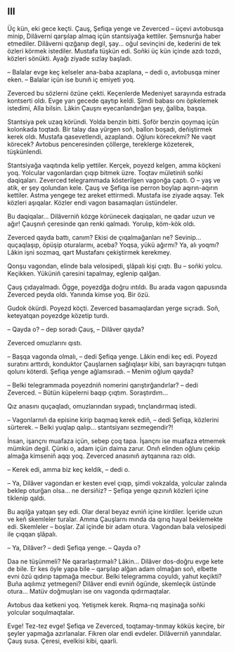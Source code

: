 ## III

Üç kün, eki gece keçti.
Çauş, Şefiqa yenge ve Zeverced – üçevi avtobusqa minip, Dilâverni qarşılap almaq içün stantsiyağa kettiler.
Şemsnurğa haber etmediler.
Dilâverni qızğanıp degil, şay... oğul sevinçini de, kederini de tek özleri körmek istediler.
Mustafa tüşkün edi.
Soñki üç kün içinde azdı tozdı, közleri sönükti.
Ayağı ziyade sızlay başladı.

– Balalar evge keç kelseler ana-baba azaplana, – dedi o, avtobusqa miner eken. – Balalar içün ise bunıñ iç emiyeti yoq.

Zeverced bu sözlerni özüne çekti.
Keçenlerde Medeniyet sarayında estrada kontserti oldı.
Evge yarı gecede qaytıp keldi.
Şimdi babası onı öpkelemek istedimi, Alla bilsin.
Lâkin Çauşnı eyecanlandırğan şey, ğaliba, başqa.

Stantsiya pek uzaq köründi.
Yolda benzin bitti.
Şoför benzin qoymaq içün kolonkada toqtadı.
Bir talay daa yürgen soñ, ballon boşadı, deñiştirmek kerek oldı.
Mustafa qasevetlendi, azaplandı.
Oğlunı körecekmi?
Ne vaqıt körecek?
Avtobus penceresinden çöllerge, tereklerge közeterek, tüşkünlendi.

Stantsiyağa vaqıtında kelip yettiler.
Kerçek, poyezd kelgen, amma köçkeni yoq.
Yolcular vagonlardan çıqıp bitmek üzre.
Toqtav mületiniñ soñki daqiqaları.
Zeverced telegrammada kösterilgen vagonğa çaptı.
O – yaş ve atik, er şey qolundan kele.
Çauş ve Şefiqa ise perron boylap aqırın-aqırın kettiler.
Astma yengege tez areket ettirmedi.
Mustafa ise ziyade aqsay.
Tek közleri aşıqalar.
Közler endi vagon basamaqları üstündeler.

Bu daqiqalar...
Dilâverniñ közge körünecek daqiqaları, ne qadar uzun ve ağır!
Çauşnıñ çeresinde qan renki qalmadı.
Yorulıp, köm-kök oldı.

Zeverced qayda battı, canım?
Ekisi de çıqalmağanları ne?
Sevinip... quçaqlaşıp, öpüşip oturalarmı, aceba?
Yoqsa, yükü ağırmı?
Ya, alı yoqmı?
Lâkin işni sozmaq, qart Mustafanı çekiştirmek kerekmey.

Qonşu vagondan, elinde bala velosipedi, şlâpalı kişi çıqtı.
Bu – soñki yolcu.
Keçikken.
Yüküniñ çaresini tapalmay, eglenip qalğan.

Çauş çıdayalmadı.
Ögge, poyezdğa doğru ıntıldı.
Bu arada vagon qapusında Zeverced peyda oldı.
Yanında kimse yoq.
Bir özü.

Gudok ökürdi.
Poyezd köçti.
Zeverced basamaqlardan yerge sıçradı.
Soñ, keteyatqan poyezdge közetip turdı.

– Qayda o? – dep soradı Çauş, – Dilâver qayda?

Zeverced omuzlarını qıstı.

– Başqa vagonda olmalı, – dedi Şefiqa yenge.
Lâkin endi keç edi.
Poyezd suratını arttırdı, konduktor Çauşlarnen sağlıqlaşır kibi, sarı bayraçıqnı tutqan qolunı köterdi.
Şefiqa yenge ağlamsıradı. – Menim oğlum qayda?

– Belki telegrammada poyezdniñ nomerini qarıştırğandırlar? – dedi Zeverced. – Bütün küpelerni baqıp çıqtım.
Soraştırdım...

Qız anasını quçaqladı, omuzlarından sıypadı, tınçlandırmaq istedi.

– Vagonlarnıñ da episine kirip baqmaq kerek ediñ, – dedi Şefiqa, közlerini sürterek. – Belki yuqlap qalıp... stantsiyanı sezmegendir?!

İnsan, işançnı muafaza içün, sebep çoq tapa.
İşançnı ise muafaza etmemek mümkün degil.
Çünki o, adam içün daima zarur.
Onıñ elinden oğlunı çekip almağa kimseniñ aqqı yoq.
Zeverced anasınıñ aytqanına razı oldı.

– Kerek edi, amma biz keç keldik, – dedi o.

– Ya, Dilâver vagondan er kesten evel çıqıp, şimdi vokzalda, yolcular zalında beklep oturğan olsa... ne dersiñiz? – Şefiqa yenge qızınıñ közleri içine tiklenip qaldı.

Bu aqılğa yatqan şey edi.
Olar deral beyaz evniñ içine kirdiler.
İçeride uzun ve keñ skemleler turalar.
Amma Çauşlarnı mında da qırıq hayal beklemekte edi.
Skemleler – boşlar.
Zal içinde bir adam otura.
Vagondan bala velosipedi ile çıqqan şlâpalı.

– Ya, Dilâver? – dedi Şefiqa yenge. – Qayda o?

Daa ne tüşünmeli?
Ne qararlaştırmalı?
Lâkin...
Dilâver dos-doğru evge kete de bile.
Er kes öyle yapa bile – qarşılap alğan adam olmağan soñ, elbette evni özü qıdırıp tapmağa mecbur.
Belki telegramma coyuldı, yahut keçikti?
Buña aqılımız yetmegeni?
Dilâver endi evniñ ögünde, skemleçik üstünde otura...
Matüv doğmuşları ise onı vagonda qıdırmaqtalar.

Avtobus daa ketkeni yoq.
Yetişmek kerek.
Rıqma-rıq maşinağa soñki yolcular soqulmaqtalar.

Evge!
Tez-tez evge!
Şefiqa ve Zeverced, toqtamay-tınmay köküs keçire, bir şeyler yapmağa azırlanalar.
Fikren olar endi evdeler.
Dilâverniñ yanındalar.
Çauş susa.
Çeresi, evelkisi kibi, qaarli.
